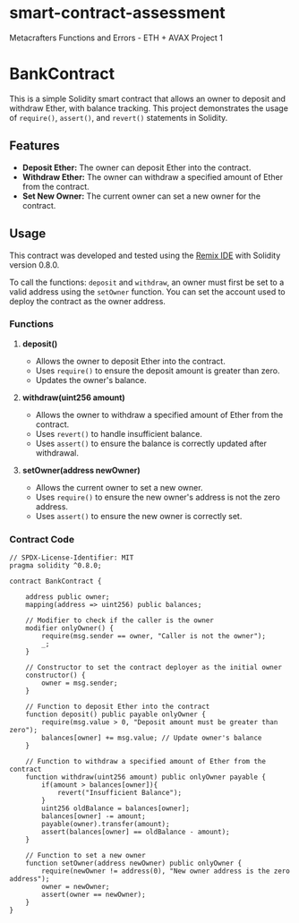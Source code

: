 # smart-contract-assessment
Metacrafters Functions and Errors - ETH + AVAX Project 1


# BankContract

This is a simple Solidity smart contract that allows an owner to deposit and withdraw Ether, with balance tracking. This project demonstrates the usage of `require()`, `assert()`, and `revert()` statements in Solidity.

## Features

- **Deposit Ether:** The owner can deposit Ether into the contract.
- **Withdraw Ether:** The owner can withdraw a specified amount of Ether from the contract.
- **Set New Owner:** The current owner can set a new owner for the contract.

## Usage

This contract was developed and tested using the [Remix IDE](https://remix.ethereum.org/) with Solidity version 0.8.0.

To call the functions: `deposit` and `withdraw`, an owner must first be set to a valid address using the `setOwner` function. You can set the account used to deploy the contract as the owner address.

### Functions

1. **deposit()**
    - Allows the owner to deposit Ether into the contract.
    - Uses `require()` to ensure the deposit amount is greater than zero.
    - Updates the owner's balance.

2. **withdraw(uint256 amount)**
    - Allows the owner to withdraw a specified amount of Ether from the contract.
    - Uses `revert()` to handle insufficient balance.
    - Uses `assert()` to ensure the balance is correctly updated after withdrawal.

3. **setOwner(address newOwner)**
    - Allows the current owner to set a new owner.
    - Uses `require()` to ensure the new owner's address is not the zero address.
    - Uses `assert()` to ensure the new owner is correctly set.

### Contract Code

```solidity
// SPDX-License-Identifier: MIT
pragma solidity ^0.8.0;

contract BankContract {

    address public owner;
    mapping(address => uint256) public balances;

    // Modifier to check if the caller is the owner
    modifier onlyOwner() {
        require(msg.sender == owner, "Caller is not the owner");
        _;
    }

    // Constructor to set the contract deployer as the initial owner
    constructor() {
        owner = msg.sender;
    }

    // Function to deposit Ether into the contract
    function deposit() public payable onlyOwner {
        require(msg.value > 0, "Deposit amount must be greater than zero");
        balances[owner] += msg.value; // Update owner's balance
    }

    // Function to withdraw a specified amount of Ether from the contract
    function withdraw(uint256 amount) public onlyOwner payable {
        if(amount > balances[owner]){
            revert("Insufficient Balance");
        }
        uint256 oldBalance = balances[owner];
        balances[owner] -= amount;
        payable(owner).transfer(amount);
        assert(balances[owner] == oldBalance - amount);
    }

    // Function to set a new owner
    function setOwner(address newOwner) public onlyOwner {
        require(newOwner != address(0), "New owner address is the zero address");
        owner = newOwner;
        assert(owner == newOwner);
    }
}

